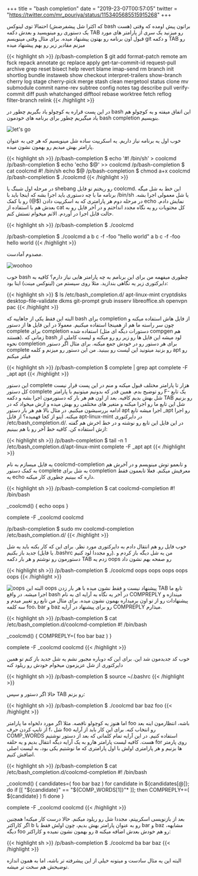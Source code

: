 +++
title = "bash completion"
date  = "2019-23-07T00:57:05"
twitter = "https://twitter.com/mr_pouriya/status/1153405685515915268"
+++

احتمالا توی لینوکس (که اکثرا شل پیشفرضش bash هست) براتون پیش اومده که وقتی یک دستوری رو مینویسید و بعدش دکمه TAB رو میزنید یک سری از پارامتر های مورد قبول اون برنامه رو بهتون پیشنهاد میده. برای مثال وقتی مینویسم git و دکمه TAB رو میزنم مقادیر زیر رو بهم پیشنهاد میده


{{< highlight sh >}}
/p/bash-completion $ git
add                  format-patch         remote 
am                   fsck                 repack 
annotate             gc                   replace 
apply                get-tar-commit-id    request-pull 
archive              grep                 reset 
bisect               help                 revert 
blame                imap-send            rm 
branch               init                 shortlog 
bundle               instaweb             show 
checkout             interpret-trailers   show-branch 
cherry               log                  stage 
cherry-pick          merge                stash 
clean                mergetool            status 
clone                mv                   submodule 
commit               name-rev             subtree 
config               notes                tag 
describe             pull                 verify-commit 
diff                 push                 whatchanged 
difftool             rebase               worktree 
fetch                reflog               
filter-branch        relink
{{< /highlight >}}

در این پست قراره یه کوچولو یاد بگیریم چطور در bash این اتفاق میفته و یه کوچولو هم یاد میگیریم چطور برای برنامه های خودمون bash completion بنویسیم.

![let's go](/blog/images/pouriya.org-bash-completion-01.jpeg)

خوب اول یه برنامه نیاز داریم. یه اسکریپت ساده شل مینویسیم که هر چی به عنوان پارامتر بهش میدیم رو بهمون نشون میده.

{{< highlight sh >}}
/p/bash-completion $ echo '#! /bin/sh' > coolcmd
/p/bash-completion $ echo 'echo $@' >> coolcmd
/p/bash-completion $ cat coolcmd 
#! /bin/sh
echo $@
/p/bash-completion $ chmod a+x coolcmd 
/p/bash-completion $ ./coolcmd
{{< /highlight >}}

در مرحله اول شبنگ یا shebang رو ریختم تو فایل coolcmd. این خط به شل میگه برنامه ما با چه دستوری باید اجرا بشه که اینجا باید با /bin/sh یا شل معمولی اجرا بشه. در مرحله دوم هر پارامتری که به اسکریپت دادن ($@) رو با کمک echo نمایش دادم. بعدش هم با استفاده از cat کل محتویات رو یه نگاه مجدد انداختم و در آخر فایل رو به حالت قابل اجرا در آوردم. الانم میخوام تستش کنم.


{{< highlight sh >}}
/p/bash-completion $ ./coolcmd 

/p/bash-completion $ ./coolcmd a b c -f -foo "hello world"
a b c -f -foo hello world
{{< /highlight >}}

مصدوم آمادست.

![woohoo](/blog/images/pouriya.org-bash-completion-02.jpeg)

خوب bash چطوری میفهمه من برای این برنامم به چه پارامتر هایی نیاز دارم؟ کافیه به دایرکتوری زیر یه نگاهی بندازید. مثلا روی سیستم من (لینوکس مینت) اینا بود:

{{< highlight sh >}}
$ ls /etc/bash_completion.d/
apt-linux-mint  cryptdisks      desktop-file-validate
dkms            git-prompt      grub
insserv         libreoffice.sh  openvpn
pac
{{< /highlight >}}

البته این فقط یکی از جاهاییه که bash برای completion از فایل هاش استفاده میکنه و چون سر راسته ما هم از همینجا استفاده میکنیم. معمولا در این فایل ها از دستور complete برای completion استفاده شده (دستورات دیگه ای مثل compgen هم هستند). زمانی که bash لود میشه این فایل ها رو زیر رو رو میکنه و لیست کاملی از نحوه completion برای هر دستور رو در خودش جمع میکنه. برای مثال اگر دستور complete رو بزنید میتونید این لیست رو ببینید. من این دستور رو میزنم و کلمه apt رو فیلتر میکنم

{{< highlight sh >}}
/p/bash-completion $ complete | grep apt
complete -F _apt apt
{{< /highlight >}}

این دستور complete هزار تا پارامتر مختلف قبول میکنه و منم در این پست قرار نیست کل دستور complete رو توضیح بدم. همین قدر که بدونیم میتونیم با پارامتر F- یک تابع شل بهش بدیم کافیه. بعد از اون هم هر بار که دستورمون اجرا بشه و دکمه TAB رو بزنیم شل این تابع ما رو اجرا میکنه و متغیر های مختلفی رو بهش میده و ازش میخواد که در ادامه بررسیشون میکنیم. در مثال بالا هم هر بار دستور apt اجرا میشه تابع _apt رو اجرا میکنه. اینو از کجا فهمیده؟ از فایل apt-linux-mint در دایرکتوری /etc/bash_completion.d/. در این فایل این تابع رو نوشته و در خط اخرش هم گفته ازش استفاده کن. کافیه خط آخر رو با هم ببینیم:

{{< highlight sh >}}
/p/bash-completion $ tail -n 1 /etc/bash_completion.d/apt-linux-mint 
complete -F _apt apt
{{< /highlight >}}

یه فایل میسازم به نام coolcmd-completion و تابعمو توش مینویسم و در آخرش هم به کمک دستور complete به شل برای completion معرفیش میکنم. فعلا تابعمون فقط یه echo داره که ببینیم چطوری کار میکنه.


{{< highlight sh >}}
/p/bash-completion $ cat coolcmd-completion 
#! /bin/bash

_coolcmd() {
  echo oops
}

complete -F _coolcmd coolcmd

/p/bash-completion $ sudo mv coolcmd-completion /etc/bash_completion.d/
{{< /highlight >}}

خوب فایل رو هم انتقال دادم به دایرکتوری مورد نظر. برای این که کار بکنه باید یه شل جدید باز بکنیم (یا فایل .bashrc رو مجددا لود کنیم). من یه شل دیگه باز کردم و دستورمون رو نوشتم و هر بار دکمه TAB زدم یه oops رو صفحه بهم نشون داد

{{< highlight sh >}}
/p/bash-completion $ ./coolcmd oops
oops
oops
oops
oops
{{< /highlight >}}


![oops](/blog/images/pouriya.org-bash-completion-03.png)
البته این oops پیشنهاد نیست و فقط نشون میده با هر بار زدن TAB تابع ما اجرا میشه. در واقع bash در آخر یه نگاه به آرایه ای به نام COMPREPLY میندازه و پیشنهادات رو از تو اون برمیداره بهمون نشون میده. برای مثال من تابع رو تغییر میدم و سه کلمه foo، bar و baz رو برای پیشنهاد در آرایه COMPREPLY میذارم.

{{< highlight sh >}}
/p/bash-completion $ cat /etc/bash_completion.d/coolcmd-completion 
#! /bin/bash

_coolcmd() {
  COMPREPLY=( foo bar baz )
}

complete -F _coolcmd coolcmd
{{< /highlight >}}
 
خوب کد جدیدمون شد این. برای این که دوباره مجبور نشم یه شل جدید باز کنم تو همین دایرکتوری از شل عزیزمون میخوام خودش رو ریلود کنه

{{< highlight sh >}}
/p/bash-completion $ source ~/.bashrc
{{< /highlight >}}

حالا اگر دستور و سپس TAB رو بزنم:

{{< highlight sh >}}
/p/bash-completion $ ./coolcmd 
bar  baz  foo
{{< /highlight >}}

اما هنوز یه کوچولو ناقصه. مثلا اگر مورد دلخواه ما پارامتر foo باشه، انتظارمون اینه بعد از تایپ کردن حرف f، شل foo رو انتخاب کنه. برای این کار باید از آرایه COMP_WORDS استفاده کنیم. در این آرایه تمام کلماتی که بعد از دستور نوشتیم هست. کافیه لیست پارامتر هارو به یک آرایه دیگه انتقال بدیم و یه حلقه for روی پارمتر ها بزنیم و هر پارامتری اولش با اول پارامتری که ما نوشتیم یکی بود، به لیست اصلی اضافش کنیم.


{{< highlight sh >}}
/p/bash-completion $ cat /etc/bash_completion.d/coolcmd-completion 
#! /bin/bash

_coolcmd() {
  candidates=( foo bar baz )
  for candidate in ${candidates[@]}; do
    if [[ "${candidate}" == "${COMP_WORDS[1]}"* ]]; then
      COMPREPLY+=( ${candidate} )
    fi
  done
}

complete -F _coolcmd coolcmd
{{< /highlight >}}

بعد از بازنویسی اسکریپتم، مجددا شل رو ریلود میکنم. حالا درست کار میکنه! همچنین اگر کاراکتر b رو به عنوان پارامتر بهش بدیم، چون اولش فقط با bar و baz مشابهه، دیگه foo رو بهمون نشون نمیده و کاراکتر a رو هم خودش بعدش اضافه میکنه:

{{< highlight sh >}}
/p/bash-completion $ ./coolcmd ba
bar  baz
{{< /highlight >}}

البته این یه مثال سادست و میتونه خیلی از این پیشرفته تر باشه، اما به همون اندازه توضیحش هم سخت تر میشه.


